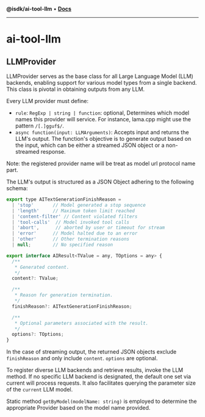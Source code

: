 **@isdk/ai-tool-llm** • [**Docs**](globals.md)

***

# ai-tool-llm

## LLMProvider

LLMProvider serves as the base class for all Large Language Model (LLM) backends, enabling support for various model types from a single backend. This class is pivotal in obtaining outputs from any LLM.

Every LLM provider must define:

* `rule`: `RegExp | string | function`: optional, Determines which model names this provider will service. For instance, lama.cpp might use the pattern `/[.]gguf$/`.
* `async function(input: LLMArguments)`: Accepts input and returns the LLM's output. The function's objective is to generate output based on the input, which can be either a streamed JSON object or a non-streamed response.

Note: the registered provider name will be treat as model url protocol name part.

The LLM's output is structured as a JSON Object adhering to the following schema:

```js
export type AITextGenerationFinishReason =
  | 'stop'       // Model generated a stop sequence
  | 'length'     // Maximum token limit reached
  | 'content-filter' // Content violated filters
  | 'tool-calls'  // Model invoked tool calls
  | 'abort',      // aborted by user or timeout for stream
  | 'error'      // Model halted due to an error
  | 'other'      // Other termination reasons
  | null;        // No specified reason

export interface AIResult<TValue = any, TOptions = any> {
  /**
   * Generated content.
   */
  content?: TValue;

  /**
   * Reason for generation termination.
   */
  finishReason?: AITextGenerationFinishReason;

  /**
   * Optional parameters associated with the result.
   */
  options?: TOptions;
}
```

In the case of streaming output, the returned JSON objects exclude `finishReason` and only include `content`. `options` are optional.

To register diverse LLM backends and retrieve results, invoke the LLM method. If no specific LLM backend is designated, the default one set via current will process requests. It also facilitates querying the parameter size of the `current` LLM model.

Static method `getByModel(modelName: string)` is employed to determine the appropriate Provider based on the model name provided.
